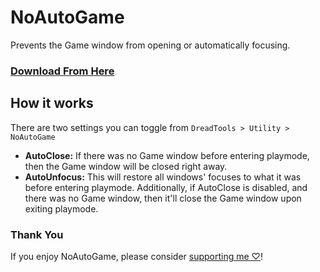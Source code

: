 # NoAutoGame
Prevents the Game window from opening or automatically focusing.

### [Download From Here](https://vpm.dreadscripts.com/)

## How it works
There are two settings you can toggle from `DreadTools > Utility > NoAutoGame`
- **AutoClose:** If there was no Game window before entering playmode, then the Game window will be closed right away.
- **AutoUnfocus:** This will restore all windows' focuses to what it was before entering playmode. Additionally, if AutoClose is disabled, and there was no Game window, then it'll close the Game window upon exiting playmode.

### Thank You
If you enjoy NoAutoGame, please consider [supporting me ♡](https://ko-fi.com/Dreadrith)!